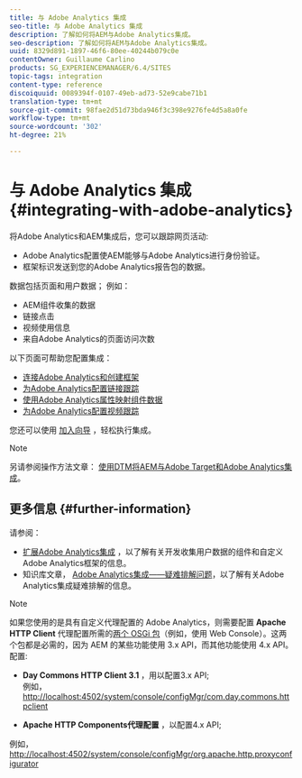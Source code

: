 ```yaml
---
title: 与 Adobe Analytics 集成
seo-title: 与 Adobe Analytics 集成
description: 了解如何将AEM与Adobe Analytics集成。
seo-description: 了解如何将AEM与Adobe Analytics集成。
uuid: 8329d891-1897-46f6-80ee-40244b079c0e
contentOwner: Guillaume Carlino
products: SG_EXPERIENCEMANAGER/6.4/SITES
topic-tags: integration
content-type: reference
discoiquuid: 0089394f-0107-49eb-ad73-52e9cabe71b1
translation-type: tm+mt
source-git-commit: 98fae2d51d73bda946f3c398e9276fe4d5a8a0fe
workflow-type: tm+mt
source-wordcount: '302'
ht-degree: 21%

---
```



# 与 Adobe Analytics 集成{#integrating-with-adobe-analytics}

将Adobe Analytics和AEM集成后，您可以跟踪网页活动:

* Adobe Analytics配置使AEM能够与Adobe Analytics进行身份验证。
* 框架标识发送到您的Adobe Analytics报告包的数据。

数据包括页面和用户数据； 例如：

* AEM组件收集的数据
* 链接点击
* 视频使用信息
* 来自Adobe Analytics的页面访问次数

以下页面可帮助您配置集成：

* [连接Adobe Analytics和创建框架](/help/sites-administering/adobeanalytics-connect.md)
* [为Adobe Analytics配置链接跟踪](/help/sites-administering/adobeanalytics-link.md)
* [使用Adobe Analytics属性映射组件数据](/help/sites-administering/adobeanalytics-mapping.md)
* [为Adobe Analytics配置视频跟踪](/help/sites-administering/adobeanalytics-video.md)

您还可以使用 [加入向导](/help/sites-administering/opt-in.md) ，轻松执行集成。

>[!NOTE]
>
>另请参阅操作方法文章： [使用DTM将AEM与Adobe Target和Adobe Analytics集成](https://helpx.adobe.com/experience-manager/using/integrate-digital-marketing-solutions.html)。

## 更多信息 {#further-information}

请参阅：

* [扩展Adobe Analytics集成](/help/sites-developing/extending-analytics.md) ，以了解有关开发收集用户数据的组件和自定义Adobe Analytics框架的信息。
* 知识库文章， [Adobe Analytics集成——疑难排解问题](https://helpx.adobe.com/experience-manager/kb/sitecatalystintegrationtroubleshooting.html)，以了解有关Adobe Analytics集成疑难排解的信息。

>[!NOTE]
>
>如果您使用的是具有自定义代理配置的 Adobe Analytics，则需要配置 **Apache HTTP Client** 代理配置所需的[两个 OSGi 包](/help/sites-deploying/configuring-osgi.md)（例如，使用 Web Console）。这两个包都是必需的，因为 AEM 的某些功能使用 3.x API，而其他功能使用 4.x API。配置:
>
>* **Day Commons HTTP Client 3.1** ，用以配置3.x API;\
   >  例如， [http://localhost:4502/system/console/configMgr/com.day.commons.httpclient](http://localhost:4502/system/console/configMgr/com.day.commons.httpclient)
   >
   >
* **Apache HTTP Components代理配置** ，以配置4.x API;
>
>  
例如， [http://localhost:4502/system/console/configMgr/org.apache.http.proxyconfigurator](http://localhost:4502/system/console/configMgr/org.apache.http.proxyconfigurator)

